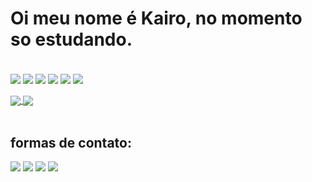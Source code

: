 <h1>Oi meu nome é Kairo, no momento so estudando.</h1>

<!--https://github.com/anuraghazra/github-readme-stats.git-->
<div style="display: inline_block"><br>
<img align="center" src="https://img.shields.io/badge/manjaro-35BF5C?style=for-the-badge&logo=manjaro&logoColor=white">
  <img align="center" src="https://img.shields.io/badge/vim-00aa00?style=for-the-badge&logo=vim&logoColor=white">
  <img align="center" src="https://img.shields.io/badge/Python-3776AB?style=for-the-badge&logo=python&logoColor=white">
  <img align="center" src="https://img.shields.io/badge/JavaScript-F7DF1E?style=for-the-badge&logo=javascript&logoColor=black">
  <img align="center" src="https://img.shields.io/badge/HTML5-E34F26?style=for-the-badge&logo=html5&logoColor=white">
  <img align="center" src="https://img.shields.io/badge/CSS3-1572B6?style=for-the-badge&logo=css3&logoColor=white">
</div><br>  

<div> 
  <a href="https://github.com/01101-kairo/Web">
    <img align="center" src="https://github-readme-stats.vercel.app/api?username=01101-kairo&theme=dracula&show_icons=true"/>
  </a>
  <a href="https://github.com/01101-kairo/Web">
    <img align="center" src="https://github-readme-stats.vercel.app/api/top-langs/?username=01101-kairo&layout=compact&langs_count=7&theme=dracula&show_icons=true"/>
  </a>
</div><br>

<h2>formas de contato:</h2>
<div> 
  <a href="https://api.whatsapp.com/send?phone=5599982455137"> <img src="https://img.shields.io/badge/WhatsApp-25D366?style=for-the-badge&logo=whatsapp&logoColor=white"></a>
  <a href="https://t.me/kairokosta"> <img src="https://img.shields.io/badge/Telegram-2CA5E0?style=for-the-badge&logo=telegram&logoColor=white"></a>
  <!--- <a href="https://instagram.com/kairo._.costa" target="_blank"><img src="https://img.shields.io/badge/-Instagram-%23E4405F?style=for-the-badge&logo=instagram&logoColor=white" target="_blank"></a> --->
  <a href = "https://mail.google.com/mail/u/0/?tab=rm&ogbl#inbox?compose=CllgCJTJnWvwGClHWxJHwxBGTKpsrtLbBsNFlHHsHQqxsZzwKpMCCCLxTgssGJWPlhMlTJSxckg"><img src="https://img.shields.io/badge/-Gmail-%23333?style=for-the-badge&logo=gmail&logoColor=white" target="_blank"></a>
  <a href="https://www.linkedin.com/in/kairo-costa-b5a3b1196" target="_blank"><img src="https://img.shields.io/badge/-LinkedIn-%230077B5?style=for-the-badge&logo=linkedin&logoColor=white" target="_blank"></a>
</div>
